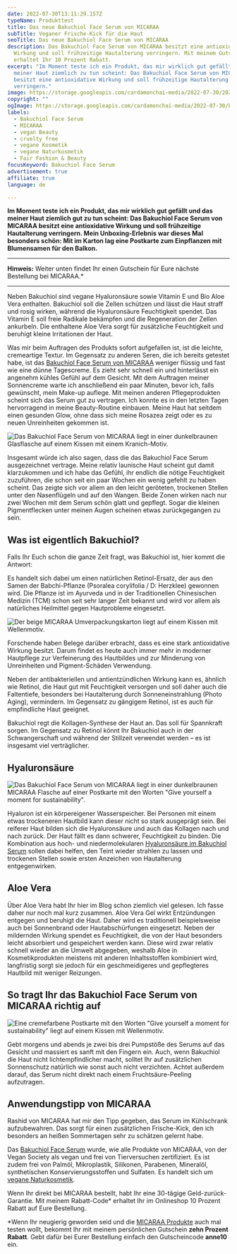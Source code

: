 ```yaml
---
date: 2022-07-30T13:11:29.157Z
typeName: Produkttest
title: Das neue Bakuchiol Face Serum von MICARAA
subTitle: Veganer Frische-Kick für die Haut
seoTitle: Das neue Bakuchiol Face Serum von MICARAA
description: Das Bakuchiol Face Serum von MICARAA besitzt eine antioxidative
  Wirkung und soll frühzeitige Hautalterung verringern. Mit meinem Gutschein
  erhaltet Ihr 10 Prozent Rabatt.
excerpt: "Im Moment teste ich ein Produkt, das mir wirklich gut gefällt und das
  meiner Haut ziemlich zu tun scheint: Das Bakuchiol Face Serum von MICARAA
  besitzt eine antioxidative Wirkung und soll frühzeitige Hautalterung
  verringern."
image: https://storage.googleapis.com/cardamonchai-media/2022-07-30/2022-07-18-micaraa-09-jpg-imagine-d8d8d8_b6b7b2_2048_1536/640.webp
copyright: ""
ogImage: https://storage.googleapis.com/cardamonchai-media/2022-07-30/bakuchiol-face-serum-fb-jpeg-imagine-c8c8c8_9a99a1_1200_628/640.webp
labels:
  - Bakuchiol Face Serum
  - MICARAA
  - vegan Beauty
  - cruelty free
  - vegane Kosmetik
  - vegane Naturkosmetik
  - Fair Fashion & Beauty
focusKeyword: Bakuchiol Face Serum
advertisement: true
affiliate: true
language: de

---
```


**Im Moment teste ich ein Produkt, das mir wirklich gut gefällt und das meiner Haut ziemlich gut zu tun scheint: Das Bakuchiol Face Serum von MICARAA besitzt eine antioxidative Wirkung und soll frühzeitige Hautalterung verringern. Mein Unboxing-Erlebnis war dieses Mal besonders schön: Mit im Karton lag eine Postkarte zum Einpflanzen mit Blumensamen für den Balkon.**

---

**Hinweis:** Weiter unten findet Ihr einen Gutschein für Eure nächste Bestellung bei MICARAA.\*

---

Neben Bakuchiol sind vegane Hyaluronsäure sowie Vitamin E und Bio Aloe Vera enthalten. Bakuchiol soll die Zellen schützen und lässt die Haut straff und rosig wirken, während die Hyaluronsäure Feuchtigkeit spendet. Das Vitamin E soll freie Radikale bekämpfen und die Regeneration der Zellen ankurbeln. Die enthaltene Aloe Vera sorgt für zusätzliche Feuchtigkeit und beruhigt kleine Irritationen der Haut.

Was mir beim Auftragen des Produkts sofort aufgefallen ist, ist die leichte, cremeartige Textur. Im Gegensatz zu anderen Seren, die ich bereits getestet habe, ist das [Bakuchiol Face Serum von MICARAA](https://tidd.ly/3bcdlnL) weniger flüssig und fast wie eine dünne Tagescreme. Es zieht sehr schnell ein und hinterlässt ein angenehm kühles Gefühl auf dem Gesicht. Mit dem Auftragen meiner Sonnencreme warte ich anschließend ein paar Minuten, bevor ich, falls gewünscht, mein Make-up auflege. Mit meinen anderen Pflegeprodukten scheint sich das Serum gut zu vertragen. Ich konnte es in den letzten Tagen hervorragend in meine Beauty-Routine einbauen. Meine Haut hat seitdem einen gesunden Glow, ohne dass sich meine Rosazea zeigt oder es zu neuen Unreinheiten gekommen ist.

![Das Bakuchiol Face Serum von MICARAA liegt in einer dunkelbraunen Glasflasche auf einem Kissen mit einem Kranich-Motiv.](https://storage.googleapis.com/cardamonchai-media/2022-07-30/2022-07-18-micaraa-08-jpg-imagine-f8f8f8_c5c3c4_2048_1536/640.webp 'Das Bakuchiol Face Serum von MICARAA')

Insgesamt würde ich also sagen, dass die das Bakuchiol Face Serum ausgezeichnet vertrage. Meine relativ launische Haut scheint gut damit klarzukommen und ich habe das Gefühl, ihr endlich die nötige Feuchtigkeit zuzuführen, die schon seit ein paar Wochen ein wenig gefehlt zu haben scheint. Das zeigte sich vor allem an den leicht geröteten, trockenen Stellen unter den Nasenflügeln und auf den Wangen. Beide Zonen wirken nach nur zwei Wochen mit dem Serum schön glatt und gepflegt. Sogar die kleinen Pigmentflecken unter meinen Augen scheinen etwas zurückgegangen zu sein.

## Was ist eigentlich Bakuchiol?

Falls Ihr Euch schon die ganze Zeit fragt, was Bakuchiol ist, hier kommt die Antwort:

Es handelt sich dabei um einen natürlichen Retinol-Ersatz, der aus den Samen der Babchi-Pflanze (Psoralea corylifolia / D: Herzklee) gewonnen wird. Die Pflanze ist im Ayurveda und in der Traditionellen Chinesischen Medizin (TCM) schon seit sehr langer Zeit bekannt und wird vor allem als natürliches Heilmittel gegen Hautprobleme eingesetzt.

![Der beige MICARAA Umverpackungskarton liegt auf einem Kissen mit Wellenmotiv.](https://storage.googleapis.com/cardamonchai-media/2022-07-30/2022-07-18-micaraa-07-jpg-imagine-e8e8e8_9bb2c0_2048_1536/640.webp 'Das Bakuchiol Face Serum von MICARAA')

Forschende haben Belege darüber erbracht, dass es eine stark antioxidative Wirkung besitzt. Darum findet es heute auch immer mehr in moderner Hautpflege zur Verfeinerung des Hautbildes und zur Minderung von Unreinheiten und Pigment-Schäden Verwendung.

Neben der antibakteriellen und antientzündlichen Wirkung kann es, ähnlich wie Retinol, die Haut gut mit Feuchtigkeit versorgen und soll daher auch die Faltentiefe, besonders bei Hautalterung durch Sonneneinstrahlung (Photo Aging), vermindern. Im Gegensatz zu gängigem Retinol, ist es auch für empfindliche Haut geeignet.

Bakuchiol regt die Kollagen-Synthese der Haut an. Das soll für Spannkraft sorgen. Im Gegensatz zu Retinol könnt Ihr Bakuchiol auch in der Schwangerschaft und während der Stillzeit verwendet werden – es ist insgesamt viel verträglicher.

## Hyaluronsäure

![Das Bakuchiol Face Serum von MICARAA liegt in einer dunkelbraunen MICARAA Flasche auf einer Postkarte mit den Worten "Give yourself a moment for sustainability".](https://storage.googleapis.com/cardamonchai-media/2022-07-30/2022-07-18-micaraa-10-jpg-imagine-d8d8d8_a6abb4_2048_1536/640.webp 'Das Bakuchiol Face Serum von MICARAA')

Hyaluron ist ein körpereigener Wasserspeicher. Bei Personen mit einem etwas trockeneren Hautbild kann dieser nicht so stark ausgeprägt sein. Bei reiferer Haut bilden sich die Hyaluronsäure und auch das Kollagen nach und nach zurück. Der Haut fällt es dann schwerer, Feuchtigkeit zu binden. Die Kombination aus hoch- und niedermolekularen [Hyaluronsäure im Bakuchiol Serum](https://tidd.ly/3bcdlnL) sollen dabei helfen, den Teint wieder strahlen zu lassen und trockenen Stellen sowie ersten Anzeichen von Hautalterung entgegenwirken.

## Aloe Vera

Über Aloe Vera habt Ihr hier im Blog schon ziemlich viel gelesen. Ich fasse daher nur noch mal kurz zusammen. Aloe Vera Gel wirkt Entzündungen entgegen und beruhigt die Haut. Daher wird es traditionell beispielsweise auch bei Sonnenbrand oder Hautabschürfungen eingesetzt. Neben der mildernden Wirkung spendet es Feuchtigkeit, die von der Haut besonders leicht absorbiert und gespeichert werden kann. Diese wird zwar relativ schnell wieder an die Umwelt abgegeben, weshalb Aloe in Kosmetikprodukten meistens mit anderen Inhaltsstoffen kombiniert wird, langfristig sorgt sie jedoch für ein geschmeidigeres und gepflegteres Hautbild mit weniger Reizungen.

## So tragt Ihr das Bakuchiol Face Serum von MICARAA richtig auf

![Eine cremefarbene Postkarte mit den Worten "Give yourself a moment for sustainability" liegt auf einem Kissen mit Wellenmotiv.](https://storage.googleapis.com/cardamonchai-media/2022-07-30/2022-07-18-micaraa-06-jpg-imagine-f8f8f8_c2c9cf_2048_1536/640.webp 'Die Postkarte zum Einpflanzen')

Gebt morgens und abends je zwei bis drei Pumpstöße des Serums auf das Gesicht und massiert es sanft mit den Fingern ein. Auch, wenn Bakuchiol die Haut nicht lichtempfindlicher macht, solltet Ihr auf zusätzlichen Sonnenschutz natürlich wie sonst auch nicht verzichten. Achtet außerdem darauf, das Serum nicht direkt nach einem Fruchtsäure-Peeling aufzutragen.

## Anwendungstipp von MICARAA

Rashid von MICARAA hat mir den Tipp gegeben, das Serum im Kühlschrank aufzubewahren. Das sorgt für einen zusätzlichen Frische-Kick, den ich besonders an heißen Sommertagen sehr zu schätzen gelernt habe.

Das [Bakuchiol Face Serum](https://tidd.ly/3bcdlnL) wurde, wie alle Produkte von MICARAA, von der Vegan Society als vegan und frei von Tierversuchen zertifiziert. Es ist zudem frei von Palmöl, Mikroplastik, Silikonen, Parabenen, Mineralöl, synthetischen Konservierungsstoffen und Sulfaten. Es handelt sich um [vegane Naturkosmetik](/2018/03/vegane-kosmetik-und-naturkosmetik/).

Wenn Ihr direkt bei MICARAA bestellt, habt Ihr eine 30-tägige Geld-zurück-Garantie. Mit meinem Rabatt-Code\* erhaltet Ihr im Onlineshop 10 Prozent Rabatt auf Eure Bestellung.

\*Wenn Ihr neugierig geworden seid und die [MICARAA Produkte](https://tidd.ly/3bcl01z) auch mal testen wollt, bekommt Ihr mit meinem persönlichen Gutschein **zehn Prozent Rabatt**. Gebt dafür bei Eurer Bestellung einfach den Gutscheincode **anne10** ein.
